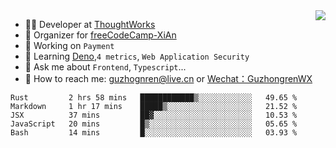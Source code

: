<img align="right" src="https://github-readme-stats.vercel.app/api?username=guzhongren&show_icons=true&icon_color=805AD5&text_color=000&bg_color=ffffff&hide_title=true" />

- 👨‍💻  Developer at [ThoughtWorks](https://thoughtworks.com)
- 🏢 Organizer for [freeCodeCamp-XiAn](https://github.com/orgs/freeCodeCamp-XiAn)
- 🔭 Working on `Payment`
- 🌱 Learning [Deno](https://deno.land/),`4 metrics`,  `Web Application Security`
- 💬 Ask me about `Frontend`, `Typescript`...
- 🔎 How to reach me: [guzhognren@live.cn](guzhognren@live.cn) or [Wechat：GuzhongrenWX]()

<!--START_SECTION:waka-->
```text
Rust         2 hrs 58 mins   ████████████▒░░░░░░░░░░░░   49.65 % 
Markdown     1 hr 17 mins    █████▒░░░░░░░░░░░░░░░░░░░   21.52 % 
JSX          37 mins         ██▓░░░░░░░░░░░░░░░░░░░░░░   10.53 % 
JavaScript   20 mins         █▒░░░░░░░░░░░░░░░░░░░░░░░   05.65 % 
Bash         14 mins         █░░░░░░░░░░░░░░░░░░░░░░░░   03.93 % 
```
<!--END_SECTION:waka-->


